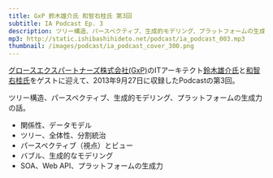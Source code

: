 ```yaml
---
title: GxP 鈴木雄介氏 和智右桂氏 第3回
subtitle: IA Podcast Ep. 3
description: ツリー構造、パースペクティブ、生成的モデリング、プラットフォームの生成力の話。
mp3: http://static.ishibashihideto.net/podcast/ia_podcast_003.mp3
thumbnail: /images/podcast/ia_podcast_cover_300.png
---
```


[グロースエクスパートナーズ株式会社(GxP)](http://www.gxp.co.jp/)のITアーキテクト[鈴木雄介氏](https://twitter.com/yusuke_arclamp)と[和智右桂氏](https://twitter.com/digitalsoul0124)をゲストに迎えて、2013年9月27日に収録したPodcastの第3回。

ツリー構造、パースペクティブ、生成的モデリング、プラットフォームの生成力の話。

- 関係性、データモデル
- ツリー、全体性、分割統治
- パースペクティブ（視点）とビュー
- バブル、生成的なモデリング
- SOA、Web API、プラットフォームの生成力
